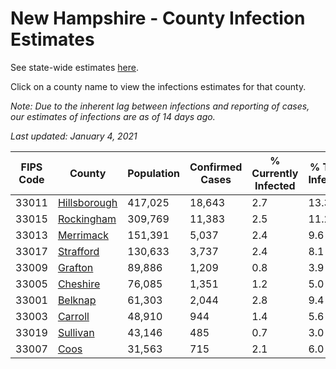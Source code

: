 # New Hampshire - County Infection Estimates

See state-wide estimates [here](/infections/us-nh).

Click on a county name to view the infections estimates for that county.

*Note: Due to the inherent lag between infections and reporting of cases, our estimates of infections are as of 14 days ago.*

*Last updated: January 4, 2021*

|   FIPS Code |                       County |   Population |   Confirmed Cases |   % Currently Infected |   % Total Infected |
|-------------|------------------------------|--------------|-------------------|------------------------|--------------------|
|       33011 | [Hillsborough](hillsborough) |      417,025 |            18,643 |                    2.7 |               13.3 |
|       33015 |     [Rockingham](rockingham) |      309,769 |            11,383 |                    2.5 |               11.2 |
|       33013 |       [Merrimack](merrimack) |      151,391 |             5,037 |                    2.4 |                9.6 |
|       33017 |       [Strafford](strafford) |      130,633 |             3,737 |                    2.4 |                8.1 |
|       33009 |           [Grafton](grafton) |       89,886 |             1,209 |                    0.8 |                3.9 |
|       33005 |         [Cheshire](cheshire) |       76,085 |             1,351 |                    1.2 |                5.0 |
|       33001 |           [Belknap](belknap) |       61,303 |             2,044 |                    2.8 |                9.4 |
|       33003 |           [Carroll](carroll) |       48,910 |               944 |                    1.4 |                5.6 |
|       33019 |         [Sullivan](sullivan) |       43,146 |               485 |                    0.7 |                3.0 |
|       33007 |                 [Coos](coos) |       31,563 |               715 |                    2.1 |                6.0 |